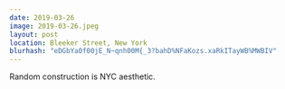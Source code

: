 ```yaml
---
date: 2019-03-26
image: 2019-03-26.jpeg
layout: post
location: Bleeker Street, New York
blurhash: "eDGbYa0f00jE_N~qnh00M{_3?bahD%NFaKozs.xaRkITayWB%MWBIV"
---
```


Random construction is NYC aesthetic.
